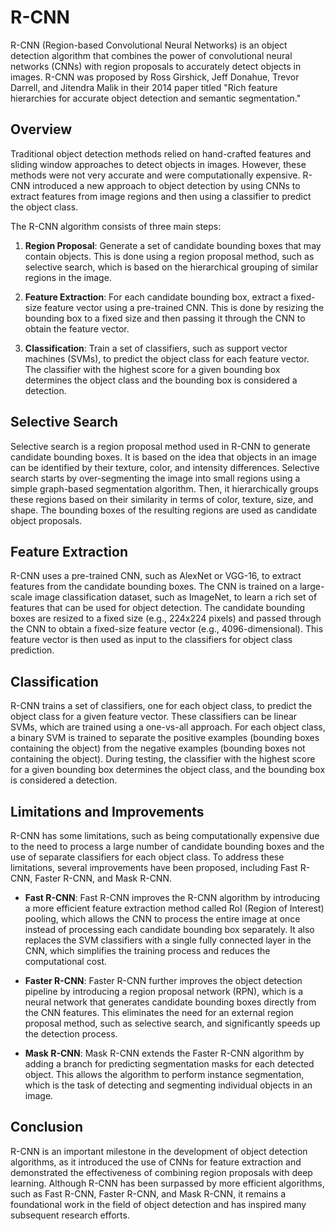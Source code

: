 # R-CNN

R-CNN (Region-based Convolutional Neural Networks) is an object detection algorithm that combines the power of convolutional neural networks (CNNs) with region proposals to accurately detect objects in images. R-CNN was proposed by Ross Girshick, Jeff Donahue, Trevor Darrell, and Jitendra Malik in their 2014 paper titled "Rich feature hierarchies for accurate object detection and semantic segmentation."

## Overview

Traditional object detection methods relied on hand-crafted features and sliding window approaches to detect objects in images. However, these methods were not very accurate and were computationally expensive. R-CNN introduced a new approach to object detection by using CNNs to extract features from image regions and then using a classifier to predict the object class.

The R-CNN algorithm consists of three main steps:

1. **Region Proposal**: Generate a set of candidate bounding boxes that may contain objects. This is done using a region proposal method, such as selective search, which is based on the hierarchical grouping of similar regions in the image.

2. **Feature Extraction**: For each candidate bounding box, extract a fixed-size feature vector using a pre-trained CNN. This is done by resizing the bounding box to a fixed size and then passing it through the CNN to obtain the feature vector.

3. **Classification**: Train a set of classifiers, such as support vector machines (SVMs), to predict the object class for each feature vector. The classifier with the highest score for a given bounding box determines the object class and the bounding box is considered a detection.

## Selective Search

Selective search is a region proposal method used in R-CNN to generate candidate bounding boxes. It is based on the idea that objects in an image can be identified by their texture, color, and intensity differences. Selective search starts by over-segmenting the image into small regions using a simple graph-based segmentation algorithm. Then, it hierarchically groups these regions based on their similarity in terms of color, texture, size, and shape. The bounding boxes of the resulting regions are used as candidate object proposals.

## Feature Extraction

R-CNN uses a pre-trained CNN, such as AlexNet or VGG-16, to extract features from the candidate bounding boxes. The CNN is trained on a large-scale image classification dataset, such as ImageNet, to learn a rich set of features that can be used for object detection. The candidate bounding boxes are resized to a fixed size (e.g., 224x224 pixels) and passed through the CNN to obtain a fixed-size feature vector (e.g., 4096-dimensional). This feature vector is then used as input to the classifiers for object class prediction.

## Classification

R-CNN trains a set of classifiers, one for each object class, to predict the object class for a given feature vector. These classifiers can be linear SVMs, which are trained using a one-vs-all approach. For each object class, a binary SVM is trained to separate the positive examples (bounding boxes containing the object) from the negative examples (bounding boxes not containing the object). During testing, the classifier with the highest score for a given bounding box determines the object class, and the bounding box is considered a detection.

## Limitations and Improvements

R-CNN has some limitations, such as being computationally expensive due to the need to process a large number of candidate bounding boxes and the use of separate classifiers for each object class. To address these limitations, several improvements have been proposed, including Fast R-CNN, Faster R-CNN, and Mask R-CNN.

- **Fast R-CNN**: Fast R-CNN improves the R-CNN algorithm by introducing a more efficient feature extraction method called RoI (Region of Interest) pooling, which allows the CNN to process the entire image at once instead of processing each candidate bounding box separately. It also replaces the SVM classifiers with a single fully connected layer in the CNN, which simplifies the training process and reduces the computational cost.

- **Faster R-CNN**: Faster R-CNN further improves the object detection pipeline by introducing a region proposal network (RPN), which is a neural network that generates candidate bounding boxes directly from the CNN features. This eliminates the need for an external region proposal method, such as selective search, and significantly speeds up the detection process.

- **Mask R-CNN**: Mask R-CNN extends the Faster R-CNN algorithm by adding a branch for predicting segmentation masks for each detected object. This allows the algorithm to perform instance segmentation, which is the task of detecting and segmenting individual objects in an image.

## Conclusion

R-CNN is an important milestone in the development of object detection algorithms, as it introduced the use of CNNs for feature extraction and demonstrated the effectiveness of combining region proposals with deep learning. Although R-CNN has been surpassed by more efficient algorithms, such as Fast R-CNN, Faster R-CNN, and Mask R-CNN, it remains a foundational work in the field of object detection and has inspired many subsequent research efforts.
